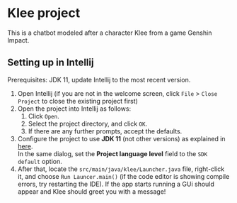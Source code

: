 # Klee project

This is a chatbot modeled after a character Klee from a game Genshin Impact.

## Setting up in Intellij

Prerequisites: JDK 11, update Intellij to the most recent version.

1. Open Intellij (if you are not in the welcome screen, click `File` > `Close Project` to close the existing project first)
1. Open the project into Intellij as follows:
   1. Click `Open`.
   1. Select the project directory, and click `OK`.
   1. If there are any further prompts, accept the defaults.
1. Configure the project to use **JDK 11** (not other versions) as explained in [here](https://www.jetbrains.com/help/idea/sdk.html#set-up-jdk).<br>
   In the same dialog, set the **Project language level** field to the `SDK default` option.
3. After that, locate the `src/main/java/klee/Launcher.java` file, right-click it, and choose `Run Launcer.main()` (if the code editor is showing compile errors, try restarting the IDE).
If the app starts running a GUi should appear and Klee should greet you with a message!
